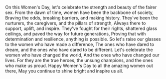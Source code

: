 On this Women's Day, let's celebrate the strength and beauty of the fairer sex.
From the dawn of time, women have been the backbone of society,
Braving the odds, breaking barriers, and making history.
They've been the nurturers, the caregivers, and the pillars of strength,
Always there to support, uplift, and inspire.
They've fought for their rights, shattered glass ceilings, and paved the way for future generations,
Proving that with determination and resilience, anything is possible.
So let's raise our glasses to the women who have made a difference,
The ones who have dared to dream, and the ones who have dared to be different.
Let's celebrate the women who have changed the world,
And the ones who have changed our lives.
For they are the true heroes, the unsung champions, and the ones who make us proud.
Happy Women's Day to all the amazing women out there,
May you continue to shine bright and inspire us all.